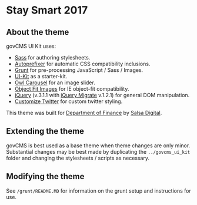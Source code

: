 # Stay Smart 2017

## About the theme

govCMS UI Kit uses:

 - [Sass](http://sass-lang.com/) for authoring stylesheets.
 - [Autoprefixer](https://github.com/postcss/autoprefixer) for automatic CSS compatibility inclusions.
 - [Grunt](http://gruntjs.com/) for pre-processing JavaScript / Sass / Images.
 - [UI-Kit](https://gov-au-ui-kit.apps.staging.digital.gov.au/) as a starter-kit.
 - [Owl Carousel](http://owlgraphic.com/owlcarousel/) for an image slider.
 - [Object Fit Images](https://github.com/bfred-it/object-fit-images) for IE object-fit compatibility.
 - [jQuery](https://jquery.com/) (v.3.1.1 with [jQuery Migrate](https://plugins.jquery.com/migrate/) v.1.2.1) for general DOM manipulation.
 - [Customize Twitter](https://github.com/kevinburke/customize-twitter-1.1) for custom twitter styling.

This theme was built for [Department of Finance](http://www.finance.gov.au/) by [Salsa Digital](http://www.salsadigital.com.au/).

## Extending the theme

govCMS is best used as a base theme when theme changes are only minor. Substantial changes may be best made by duplicating the `../govcms_ui_kit` folder and changing the stylesheets / scripts as necessary.

## Modifying the theme

See `/grunt/README.MD` for information on the grunt setup and instructions for use.
